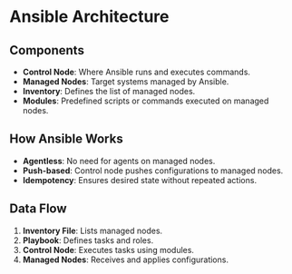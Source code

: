 # Ansible Architecture

## Components
- **Control Node**: Where Ansible runs and executes commands.
- **Managed Nodes**: Target systems managed by Ansible.
- **Inventory**: Defines the list of managed nodes.
- **Modules**: Predefined scripts or commands executed on managed nodes.

## How Ansible Works
- **Agentless**: No need for agents on managed nodes.
- **Push-based**: Control node pushes configurations to managed nodes.
- **Idempotency**: Ensures desired state without repeated actions.

## Data Flow
1. **Inventory File**: Lists managed nodes.
2. **Playbook**: Defines tasks and roles.
3. **Control Node**: Executes tasks using modules.
4. **Managed Nodes**: Receives and applies configurations.
